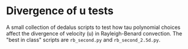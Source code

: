 Divergence of u tests
=====================

A small collection of dedalus scripts to test how tau polynomial choices affect the divergence of velocity (u) in Rayleigh-Benard convection.  The "best in class" scripts are `rb_second.py` and `rb_second_2.5d.py`.
